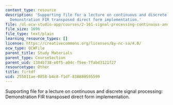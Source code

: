 ```yaml
---
content_type: resource
description: 'Supporting file for a lecture on continuous and discrete signal processing:
  Demonstration FIR transposed direct form implementation.'
file: /ol-ocw-studio-app/courses/2-161-signal-processing-continuous-and-discrete-fall-2008/255011ae0858b4c8f1df838880595599_firtdf.m
file_size: 1696
file_type: text/plain
learning_resource_types: []
license: https://creativecommons.org/licenses/by-nc-sa/4.0/
ocw_type: OCWFile
parent_title: Study Materials
parent_type: CourseSection
parent_uid: 1384b738-e0f5-a04c-f5ee-7fabd3121f27
resourcetype: Other
title: firtdf
uid: 255011ae-0858-b4c8-f1df-838880595599
---
```

Supporting file for a lecture on continuous and discrete signal processing: Demonstration FIR transposed direct form implementation.